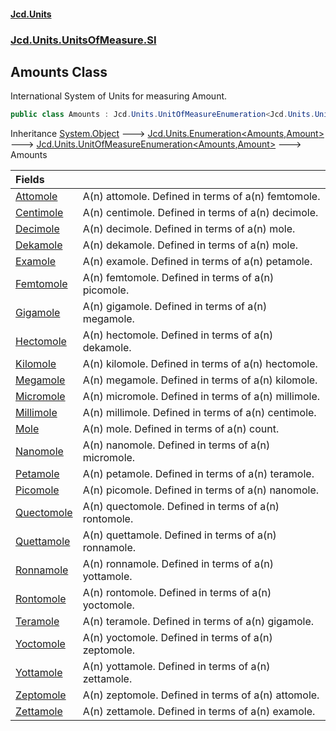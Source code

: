 #### [Jcd.Units](index.md 'index')
### [Jcd.Units.UnitsOfMeasure.SI](Jcd.Units.UnitsOfMeasure.SI.md 'Jcd.Units.UnitsOfMeasure.SI')

## Amounts Class

International System of Units for measuring Amount.

```csharp
public class Amounts : Jcd.Units.UnitOfMeasureEnumeration<Jcd.Units.UnitsOfMeasure.SI.Amounts, Jcd.Units.UnitTypes.Amount>
```

Inheritance [System.Object](https://docs.microsoft.com/en-us/dotnet/api/System.Object 'System.Object') &#129106; [Jcd.Units.Enumeration&lt;](Jcd.Units.Enumeration_TEnumeration,T_.md 'Jcd.Units.Enumeration<TEnumeration,T>')[Amounts](Jcd.Units.UnitsOfMeasure.SI.Amounts.md 'Jcd.Units.UnitsOfMeasure.SI.Amounts')[,](Jcd.Units.Enumeration_TEnumeration,T_.md 'Jcd.Units.Enumeration<TEnumeration,T>')[Amount](Jcd.Units.UnitTypes.Amount.md 'Jcd.Units.UnitTypes.Amount')[&gt;](Jcd.Units.Enumeration_TEnumeration,T_.md 'Jcd.Units.Enumeration<TEnumeration,T>') &#129106; [Jcd.Units.UnitOfMeasureEnumeration&lt;](Jcd.Units.UnitOfMeasureEnumeration_TEnumeration,T_.md 'Jcd.Units.UnitOfMeasureEnumeration<TEnumeration,T>')[Amounts](Jcd.Units.UnitsOfMeasure.SI.Amounts.md 'Jcd.Units.UnitsOfMeasure.SI.Amounts')[,](Jcd.Units.UnitOfMeasureEnumeration_TEnumeration,T_.md 'Jcd.Units.UnitOfMeasureEnumeration<TEnumeration,T>')[Amount](Jcd.Units.UnitTypes.Amount.md 'Jcd.Units.UnitTypes.Amount')[&gt;](Jcd.Units.UnitOfMeasureEnumeration_TEnumeration,T_.md 'Jcd.Units.UnitOfMeasureEnumeration<TEnumeration,T>') &#129106; Amounts

| Fields | |
| :--- | :--- |
| [Attomole](Jcd.Units.UnitsOfMeasure.SI.Amounts.Attomole.md 'Jcd.Units.UnitsOfMeasure.SI.Amounts.Attomole') | A(n) attomole. Defined in terms of a(n) femtomole. |
| [Centimole](Jcd.Units.UnitsOfMeasure.SI.Amounts.Centimole.md 'Jcd.Units.UnitsOfMeasure.SI.Amounts.Centimole') | A(n) centimole. Defined in terms of a(n) decimole. |
| [Decimole](Jcd.Units.UnitsOfMeasure.SI.Amounts.Decimole.md 'Jcd.Units.UnitsOfMeasure.SI.Amounts.Decimole') | A(n) decimole. Defined in terms of a(n) mole. |
| [Dekamole](Jcd.Units.UnitsOfMeasure.SI.Amounts.Dekamole.md 'Jcd.Units.UnitsOfMeasure.SI.Amounts.Dekamole') | A(n) dekamole. Defined in terms of a(n) mole. |
| [Examole](Jcd.Units.UnitsOfMeasure.SI.Amounts.Examole.md 'Jcd.Units.UnitsOfMeasure.SI.Amounts.Examole') | A(n) examole. Defined in terms of a(n) petamole. |
| [Femtomole](Jcd.Units.UnitsOfMeasure.SI.Amounts.Femtomole.md 'Jcd.Units.UnitsOfMeasure.SI.Amounts.Femtomole') | A(n) femtomole. Defined in terms of a(n) picomole. |
| [Gigamole](Jcd.Units.UnitsOfMeasure.SI.Amounts.Gigamole.md 'Jcd.Units.UnitsOfMeasure.SI.Amounts.Gigamole') | A(n) gigamole. Defined in terms of a(n) megamole. |
| [Hectomole](Jcd.Units.UnitsOfMeasure.SI.Amounts.Hectomole.md 'Jcd.Units.UnitsOfMeasure.SI.Amounts.Hectomole') | A(n) hectomole. Defined in terms of a(n) dekamole. |
| [Kilomole](Jcd.Units.UnitsOfMeasure.SI.Amounts.Kilomole.md 'Jcd.Units.UnitsOfMeasure.SI.Amounts.Kilomole') | A(n) kilomole. Defined in terms of a(n) hectomole. |
| [Megamole](Jcd.Units.UnitsOfMeasure.SI.Amounts.Megamole.md 'Jcd.Units.UnitsOfMeasure.SI.Amounts.Megamole') | A(n) megamole. Defined in terms of a(n) kilomole. |
| [Micromole](Jcd.Units.UnitsOfMeasure.SI.Amounts.Micromole.md 'Jcd.Units.UnitsOfMeasure.SI.Amounts.Micromole') | A(n) micromole. Defined in terms of a(n) millimole. |
| [Millimole](Jcd.Units.UnitsOfMeasure.SI.Amounts.Millimole.md 'Jcd.Units.UnitsOfMeasure.SI.Amounts.Millimole') | A(n) millimole. Defined in terms of a(n) centimole. |
| [Mole](Jcd.Units.UnitsOfMeasure.SI.Amounts.Mole.md 'Jcd.Units.UnitsOfMeasure.SI.Amounts.Mole') | A(n) mole. Defined in terms of a(n)  count. |
| [Nanomole](Jcd.Units.UnitsOfMeasure.SI.Amounts.Nanomole.md 'Jcd.Units.UnitsOfMeasure.SI.Amounts.Nanomole') | A(n) nanomole. Defined in terms of a(n) micromole. |
| [Petamole](Jcd.Units.UnitsOfMeasure.SI.Amounts.Petamole.md 'Jcd.Units.UnitsOfMeasure.SI.Amounts.Petamole') | A(n) petamole. Defined in terms of a(n) teramole. |
| [Picomole](Jcd.Units.UnitsOfMeasure.SI.Amounts.Picomole.md 'Jcd.Units.UnitsOfMeasure.SI.Amounts.Picomole') | A(n) picomole. Defined in terms of a(n) nanomole. |
| [Quectomole](Jcd.Units.UnitsOfMeasure.SI.Amounts.Quectomole.md 'Jcd.Units.UnitsOfMeasure.SI.Amounts.Quectomole') | A(n) quectomole. Defined in terms of a(n) rontomole. |
| [Quettamole](Jcd.Units.UnitsOfMeasure.SI.Amounts.Quettamole.md 'Jcd.Units.UnitsOfMeasure.SI.Amounts.Quettamole') | A(n) quettamole. Defined in terms of a(n) ronnamole. |
| [Ronnamole](Jcd.Units.UnitsOfMeasure.SI.Amounts.Ronnamole.md 'Jcd.Units.UnitsOfMeasure.SI.Amounts.Ronnamole') | A(n) ronnamole. Defined in terms of a(n) yottamole. |
| [Rontomole](Jcd.Units.UnitsOfMeasure.SI.Amounts.Rontomole.md 'Jcd.Units.UnitsOfMeasure.SI.Amounts.Rontomole') | A(n) rontomole. Defined in terms of a(n) yoctomole. |
| [Teramole](Jcd.Units.UnitsOfMeasure.SI.Amounts.Teramole.md 'Jcd.Units.UnitsOfMeasure.SI.Amounts.Teramole') | A(n) teramole. Defined in terms of a(n) gigamole. |
| [Yoctomole](Jcd.Units.UnitsOfMeasure.SI.Amounts.Yoctomole.md 'Jcd.Units.UnitsOfMeasure.SI.Amounts.Yoctomole') | A(n) yoctomole. Defined in terms of a(n) zeptomole. |
| [Yottamole](Jcd.Units.UnitsOfMeasure.SI.Amounts.Yottamole.md 'Jcd.Units.UnitsOfMeasure.SI.Amounts.Yottamole') | A(n) yottamole. Defined in terms of a(n) zettamole. |
| [Zeptomole](Jcd.Units.UnitsOfMeasure.SI.Amounts.Zeptomole.md 'Jcd.Units.UnitsOfMeasure.SI.Amounts.Zeptomole') | A(n) zeptomole. Defined in terms of a(n) attomole. |
| [Zettamole](Jcd.Units.UnitsOfMeasure.SI.Amounts.Zettamole.md 'Jcd.Units.UnitsOfMeasure.SI.Amounts.Zettamole') | A(n) zettamole. Defined in terms of a(n) examole. |
